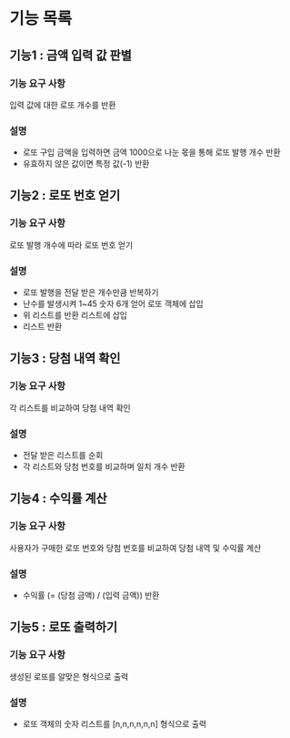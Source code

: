 # 기능 목록
## 기능1 : 금액 입력 값 판별
### 기능 요구 사항
입력 값에 대한 로또 개수를 반환

### 설명
- 로또 구입 금액을 입력하면 금액 1000으로 나눈 몫을 통해 로또 발행 개수 반환
- 유효하지 않은 값이면 특정 값(-1) 반환

## 기능2 : 로또 번호 얻기
### 기능 요구 사항
로또 발행 개수에 따라 로또 번호 얻기

### 설명
- 로또 발행을 전달 받은 개수만큼 반복하기
- 난수를 발생시켜 1~45 숫자 6개 얻어 로또 객체에 삽입
- 위 리스트를 반환 리스트에 삽입
- 리스트 반환

## 기능3 : 당첨 내역 확인
### 기능 요구 사항
각 리스트를 비교하여 당첨 내역 확인 

### 설명
- 전달 받은 리스트를 순회
- 각 리스트와 당첨 번호를 비교하며 일치 개수 반환

## 기능4 : 수익률 계산 
### 기능 요구 사항
사용자가 구매한 로또 번호와 당첨 번호를 비교하여 당첨 내역 및 수익률 계산

### 설명
- 수익률 (= (당첨 금액) / (입력 금액)) 반환

## 기능5 : 로또 출력하기
### 기능 요구 사항
생성된 로또를 알맞은 형식으로 출력

### 설명
- 로또 객체의 숫자 리스트를 [n,n,n,n,n,n] 형식으로 출력
